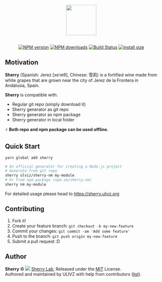 <p align="center">
  <img width="100" src="https://github.com/sherry-lab/sherry/blob/master/.media/logo.png?raw=true" alt="">
</p>

<p align="center">
<br>
<a href="https://npmjs.com/package/sherry"><img src="https://img.shields.io/npm/v/sherry.svg?style=flat" alt="NPM version"></a> <a href="https://npmjs.com/package/sherry"><img src="https://img.shields.io/npm/dm/sherry.svg?style=flat" alt="NPM downloads"></a> <a href="https://circleci.com/gh/ulivz/sherry"><img src="https://img.shields.io/circleci/project/ulivz/sherry/master.svg?style=flat" alt="Build Status"></a> <a href="https://packagephobia.now.sh/result?p=sherry"><img src="https://packagephobia.now.sh/badge?p=sherry" alt="install size"></a>
</p>

## Motivation

**Sherry** (Spanish: Jerez \[xeˈɾeθ\], Chinese: 雪莉) is a fortified wine made from white grapes that are grown near the city of Jerez de la Frontera in Andalusia, Spain.

**Sherry** is compatible with:

- Regular git repo (simply download it)
- Sherry generator as git repo
- Sherry generator as npm package
- Sherry generator in local folder

⚡ ️**Both repo and npm package can be used offline.**

## Quick Start

```bash
yarn global add sherry

# An official generator for creating a Node.js project
# Generate from git repo
sherry ulviz/sherry-nm my-module
# Or from npm package (npm.im/sherry-nm)
sherry nm my-module
```

For detailed usage please head to https://sherry.ulivz.org

## Contributing

1. Fork it!
2. Create your feature branch: `git checkout -b my-new-feature`
3. Commit your changes: `git commit -am 'Add some feature'`
4. Push to the branch: `git push origin my-new-feature`
5. Submit a pull request :D

## Author

 **Sherry** © <img src="https://avatars0.githubusercontent.com/u/45209364?s=14"> [Sherry Lab](https://github.com/sherry-lab), Released under the [MIT](./LICENSE) License.<br>
Authored and maintained by ULIVZ with help from contributors ([list](https://github.com/ulivz/sherry/contributors)).



